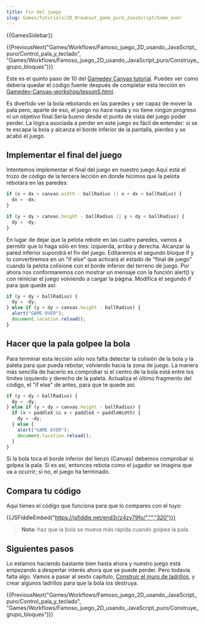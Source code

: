 ```yaml
---
title: Fin del juego
slug: Games/Tutorials/2D_Breakout_game_pure_JavaScript/Game_over
---
```


{{GamesSidebar}}

{{PreviousNext("Games/Workflows/Famoso_juego_2D_usando_JavaScript_puro/Control_pala_y_teclado", "Games/Workflows/Famoso_juego_2D_usando_JavaScript_puro/Construye_grupo_bloques")}}

Este es el quinto paso de 10 del [Gamedev Canvas tutorial](/es/docs/Games/Workflows/Breakout_game_from_scratch). Puedes ver como debería quedar el código fuente después de completar esta lección en [Gamedev-Canvas-workshop/lesson5.html](https://github.com/end3r/Gamedev-Canvas-workshop/blob/gh-pages/lesson05.html).

Es divertido ver la bola rebotando en las paredes y ser capaz de mover la pala pero, aparte de eso, el juego no hace nada y no tiene ningún progreso ni un objetivo final.Sería bueno desde el punto de vista del juego poder perder. La lógica asociada a perder en este juego es fácil de entender: si se te escapa la bola y alcanza el borde inferior de la pantalla, pierdes y se acabó el juego.

## Implementar el final del juego

Intentemos implementar el final del juego en nuestro juego.Aquí está el trozo de código de la tercera lección en donde hicimos que la pelota rebotara en las paredes:

```js
if (x + dx > canvas.width - ballRadius || x + dx < ballRadius) {
  dx = -dx;
}

if (y + dy > canvas.height - ballRadius || y + dy < ballRadius) {
  dy = -dy;
}
```

En lugar de dejar que la pelota rebote en las cuatro paredes, vamos a permitir que lo haga sólo en tres: izquierda, arriba y derecha. Alcanzar la pared inferior supondrá el fin del juego. Editaremos el segundo bloque if y lo convertiremos en un "if else" que activará el estado de "final de juego" cuando la pelota colisione con el borde inferior del terreno de juego. Por ahora nos conformaremos con mostrar un mensaje con la función alert() y con reiniciar el juego volviendo a cargar la página. Modifica el segundo if para que quede así:

```js
if (y + dy < ballRadius) {
  dy = -dy;
} else if (y + dy > canvas.height - ballRadius) {
  alert("GAME OVER");
  document.location.reload();
}
```

## Hacer que la pala golpee la bola

Para terminar esta lección sólo nos falta detectar la colisión de la bola y la paleta para que pueda rebotar, volviendo hacia la zona de juego. La manera más sencilla de hacerlo es comprobar si el centro de la bola está entre los límites izquierdo y derecho de la paleta. Actualiza el último fragmento del código, el "if else" de antes, para que te quede así:

```js
if (y + dy < ballRadius) {
  dy = -dy;
} else if (y + dy > canvas.height - ballRadius) {
  if (x > paddleX && x < paddleX + paddleWidth) {
    dy = -dy;
  } else {
    alert("GAME OVER");
    document.location.reload();
  }
}
```

Si la bola toca el borde inferior del lienzo (Canvas) debemos comprobar si golpea la pala. Si es así, entonces rebota como el jugador se imagina que va a ocurrir; si no, el juego ha terminado.

## Compara tu código

Aquí tienes el código que funciona para que lo compares con el tuyo:

{{JSFiddleEmbed("https://jsfiddle.net/end3r/z4zy79fo/","","320")}}

> **Nota:** haz que la bola se mueva más rápida cuando golpea la pala.

## Siguientes pasos

Lo estamos haciendo bastante bien hasta ahora y nuestro juego está empezando a despertar interés ahora que se puede perder. Pero todavía falta algo. Vamos a pasar al sexto capítulo, [Construir el muro de ladrillos](/es/docs/Games/Workflows/Famoso_juego_2D_usando_JavaScript_puro/Construye_grupo_bloques), y crear algunos ladrillos para que la bola los destruya.

{{PreviousNext("Games/Workflows/Famoso_juego_2D_usando_JavaScript_puro/Control_pala_y_teclado", "Games/Workflows/Famoso_juego_2D_usando_JavaScript_puro/Construye_grupo_bloques")}}
